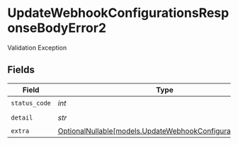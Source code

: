 # UpdateWebhookConfigurationsResponseBodyError2

Validation Exception


## Fields

| Field                                                                                                        | Type                                                                                                         | Required                                                                                                     | Description                                                                                                  |
| ------------------------------------------------------------------------------------------------------------ | ------------------------------------------------------------------------------------------------------------ | ------------------------------------------------------------------------------------------------------------ | ------------------------------------------------------------------------------------------------------------ |
| `status_code`                                                                                                | *int*                                                                                                        | :heavy_check_mark:                                                                                           | N/A                                                                                                          |
| `detail`                                                                                                     | *str*                                                                                                        | :heavy_check_mark:                                                                                           | N/A                                                                                                          |
| `extra`                                                                                                      | [OptionalNullable[models.UpdateWebhookConfigurationsExtra2]](../models/updatewebhookconfigurationsextra2.md) | :heavy_minus_sign:                                                                                           | N/A                                                                                                          |